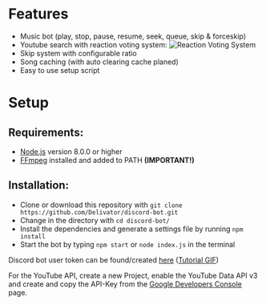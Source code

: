 # Features

- Music bot (play, stop, pause, resume, seek, queue, skip & forceskip)
- Youtube search with reaction voting system: ![Reaction Voting System](https://i.imgur.com/4ko9Cfz.gif)
- Skip system with configurable ratio
- Song caching (with auto clearing cache planed)
- Easy to use setup script

# Setup

## Requirements:

* [Node.js](https://nodejs.org/en/download/) version 8.0.0 or higher
* [FFmpeg](https://github.com/FFmpeg/FFmpeg) installed and added to PATH **(IMPORTANT!)**

## Installation:

* Clone or download this repository with `git clone https://github.com/Delivator/discord-bot.git`
* Change in the directory with `cd discord-bot/`
* Install the dependencies and generate a settings file by running `npm install`
* Start the bot by typing `npm start` or `node index.js` in the terminal

Discord bot user token can be found/created [here](https://discordapp.com/developers/applications/me) ([Tutorial GIF](https://gfycat.com/OccasionalPotableGlobefish))

For the YouTube API, create a new Project, enable the YouTube Data API v3 and create and copy the API-Key from the [Google Developers Console](https://console.developers.google.com/projectselector/apis/api/youtube.googleapis.com/overview) page.
